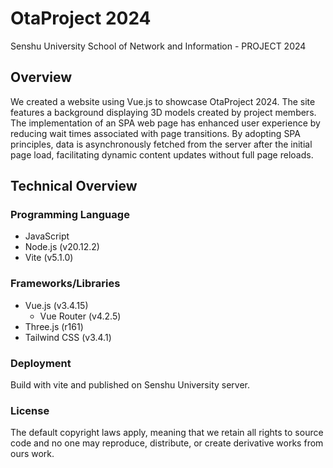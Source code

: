# OtaProject 2024

Senshu University School of Network and Information - PROJECT 2024

## Overview

We created a website using Vue.js to showcase OtaProject 2024. The site features a background displaying 3D models
created by project members.
The implementation of an SPA web page has enhanced user experience by reducing wait times associated with page
transitions. By adopting SPA principles, data is asynchronously fetched from the server after the initial page load,
facilitating dynamic content updates without full page reloads.

## Technical Overview

### Programming Language

- JavaScript
- Node.js (v20.12.2)
- Vite (v5.1.0)

### Frameworks/Libraries

- Vue.js (v3.4.15)
    - Vue Router (v4.2.5)
- Three.js (r161)
- Tailwind CSS (v3.4.1)

### Deployment

Build with vite and published on Senshu University server.

### License

The default copyright laws apply, meaning that we retain all rights to source code and no one may reproduce, distribute,
or create derivative works from ours work.
